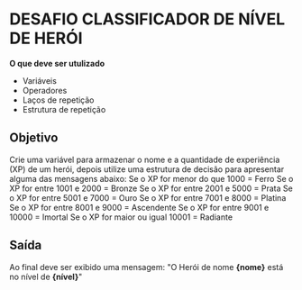 # DESAFIO CLASSIFICADOR DE NÍVEL DE HERÓI

**O que deve ser utulizado**
- Variáveis
- Operadores
- Laços de repetição
- Estrutura de repetição

## Objetivo
Crie uma variável para armazenar o nome e a quantidade de experiência (XP) de um herói, depois  utilize uma estrutura de decisão para apresentar alguma  das mensagens abaixo:
Se o XP for menor do que 1000 = Ferro
Se o XP for entre 1001 e 2000 = Bronze
Se o XP for entre 2001 e 5000 = Prata
Se o XP for entre 5001 e 7000 = Ouro
Se o XP for entre 7001 e 8000 = Platina
Se o XP for entre 8001 e 9000 = Ascendente
Se o XP for entre 9001 e 10000 = Imortal
Se o XP for maior ou igual 10001 = Radiante

## Saída

Ao final deve ser exibido uma mensagem:
"O Herói de nome **{nome}** está no nível de **{nível}**"